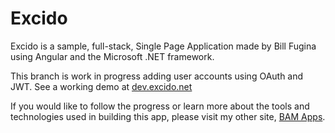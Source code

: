 # Excido

Excido is a sample, full-stack, Single Page Application made by Bill Fugina using Angular and the Microsoft .NET framework.

This branch is work in progress adding user accounts using OAuth and JWT.
See a working demo at [dev.excido.net](https://dev.excido.net)

If you would like to follow the progress or learn more about the tools and technologies used in building this app,
please visit my other site, [BAM Apps](http://bamapps.com/).
